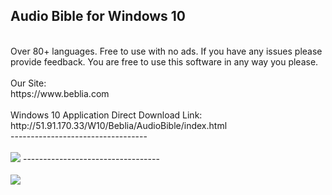 <h2>Audio Bible for Windows 10</h2>
<br/>
Over 80+ languages. Free to use with no ads. If you have any issues please provide feedback. You are free to use this software in any way you please. 
<br/>
<br/>
Our Site:
<br/>
https://www.beblia.com
<br/>
<br/>
Windows 10 Application Direct Download Link:
<br/>
http://51.91.170.33/W10/Beblia/AudioBible/index.html
<br/>
----------------------------------
<br/>
<br/>
<img src="http://51.91.170.33/W10/Beblia/AudioBible/1.png" />
----------------------------------
<br/>
<br/>
<img src="http://51.91.170.33/W10/Beblia/AudioBible/2.png" />
